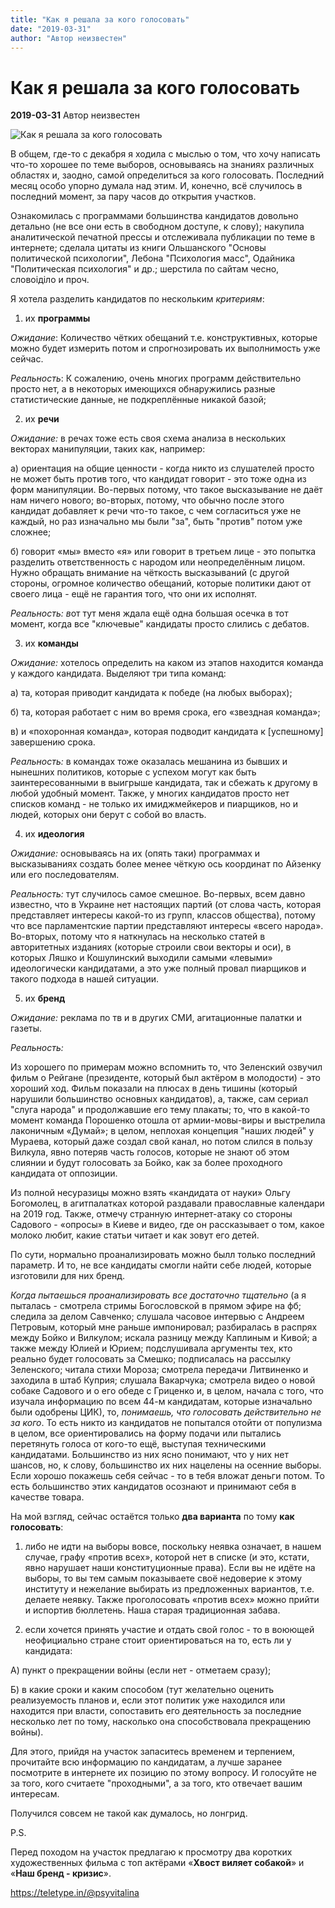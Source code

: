 ```yaml
---
title: "Как я решала за кого голосовать"
date: "2019-03-31"
author: "Автор неизвестен"
---
```


# Как я решала за кого голосовать

**2019-03-31** Автор неизвестен

![Как я решала за кого голосовать](https://images.news18.com/ibnlive/uploads/2018/09/karnataka-municipal-elections-2018.jpg)

В общем, где-то с декабря я ходила с мыслью о том, что хочу написать что-то хорошее по теме выборов, основываясь на знаниях различных областях и, заодно, самой определиться за кого голосовать. Последний месяц особо упорно думала над этим. И, конечно, всё случилось в последний момент, за пару часов до открытия участков.

Ознакомилась с программами большинства кандидатов довольно детально (не все они есть в свободном доступе, к слову); накупила аналитической печатной прессы и отслеживала публикации по теме в интернете; сделала цитаты из книги Ольшанского "Основы политической психологии", Лебона "Психология масс", Одайника "Политическая психология" и др.; шерстила по сайтам чесно, словоіділо и проч.

Я хотела разделить кандидатов по нескольким *критериям*:

1. их **программы** 

*Ожидание*: Количество чётких обещаний т.е. конструктивных, которые можно будет измерить потом и спрогнозировать их выполнимость уже сейчас.

*Реальность*: К сожалению, очень многих программ действительно просто нет, а в некоторых имеющихся обнаружились разные статистические данные, не подкреплённые никакой базой;

2. их **речи** 

*Ожидание:* в речах тоже есть своя схема анализа в нескольких векторах манипуляции, таких как, например:

а) ориентация на общие ценности - когда никто из слушателей просто не может быть против того, что кандидат говорит - это тоже одна из форм манипуляции. Во-первых потому, что такое высказывание не даёт нам ничего нового; во-вторых, потому, что обычно после этого кандидат добавляет к речи что-то такое, с чем согласиться уже не каждый, но раз изначально мы были "за", быть "против" потом уже сложнее;

б) говорит «мы» вместо «я» или говорит в третьем лице - это попытка разделить ответственность с народом или неопределённым лицом. Нужно обращать внимание на чёткость высказываний (с другой стороны, огромное количество обещаний, которые политики дают от своего лица - ещё не гарантия того, что они их исполнят.

*Реальность: в*от тут меня ждала ещё одна большая осечка в тот момент, когда все "ключевые" кандидаты просто слились с дебатов.

3. их **команды** 

*Ожидание:* хотелось определить на каком из этапов находится команда у каждого кандидата. Выделяют три типа команд:

а) та, которая приводит кандидата к победе (на любых выборах);

б) та, которая работает с ним во время срока, его «звездная команда»;

в) и «похоронная команда», которая подводит кандидата к [успешному] завершению срока.

*Реальность:* в командах тоже оказалась мешанина из бывших и нынешних политиков, которые с успехом могут как быть заинтересованными в выигрыше кандидата, так и сбежать к другому в любой удобный момент. Также, у многих кандидатов просто нет списков команд - не только их имиджмейкеров и пиарщиков, но и людей, которых они берут с собой во власть.

4. их **идеология** 

*Ожидание:* основываясь на их (опять таки) программах и высказываниях создать более менее чёткую ось координат по Айзенку или его последователям.

*Реальность:* тут случилось самое смешное. Во-первых, всем давно известно, что в Украине нет настоящих партий (от слова часть, которая представляет интересы какой-то из групп, классов общества), потому что все парламентские партии представляют интересы «всего народа». Во-вторых, потому что я наткнулась на несколько статей в авторитетных изданиях (которые строили свои векторы и оси), в которых Ляшко и Кошулинский выходили самыми «левыми» идеологически кандидатами, а это уже полный провал пиарщиков и такого подхода в нашей ситуации.

5. их **бренд** 

*Ожидание:* реклама по тв и в других СМИ, агитационные палатки и газеты.

*Реальность:* 

Из хорошего по примерам можно вспомнить то, что Зеленский озвучил фильм о Рейгане (президенте, который был актёром в молодости) - это хороший ход. Фильм показали на плюсах в день тишины (который нарушили большинство основных кандидатов), а, также, сам сериал "слуга народа" и продолжавшие его тему плакаты; то, что в какой-то момент команда Порошенко отошла от армии-мовы-виры и выстрелила лаконичным «Думай»; в целом, неплохая концепция "наших людей" у Мураева, который даже создал свой канал, но потом слился в пользу Вилкула, явно потеряв часть голосов, которые не знают об этом слиянии и будут голосовать за Бойко, как за более проходного кандидата от оппозиции.

Из полной несуразицы можно взять «кандидата от науки» Ольгу Богомолец, в агитпалатках которой раздавали православные календари на 2019 год. Также, отмечу странную интернет-атаку со стороны Садового - «опросы» в Киеве и видео, где он рассказывает о том, какое молоко любит, какие статьи читает и как зовут его детей.

По сути, нормально проанализировать можно былл только последний параметр. И то, не все кандидаты смогли найти себе людей, которые изготовили для них бренд.

*Когда пытаешься проанализировать все достаточно тщательно* (а я пыталась - смотрела стримы Богословской в прямом эфире на фб; следила за делом Савченко; слушала часовое интервью с Андреем Петровым, который мне раньше импонировал; разбиралась в распрях между Бойко и Вилкулом; искала разницу между Каплиным и Кивой; а также между Юлией и Юрием; подслушивала аргументы тех, кто реально будет голосовать за Смешко; подписалась на рассылку Зеленского; читала стихи Мороза; смотрела передачи Литвиненко и заходила в штаб Куприя; слушала Вакарчука; смотрела видео о новой собаке Садового и о его обеде с Гриценко и, в целом, начала с того, что изучала информацию по всем 44-м кандидатам, которые изначально были одобрены ЦИК), то, *понимаешь, что голосовать действительно не за кого*. То есть никто из кандидатов не попытался отойти от популизма в целом, все ориентировались на форму подачи или пытались перетянуть голоса от кого-то ещё, выступая техническими кандидатами. Большинство из них ясно понимают, что у них нет шансов, но, к слову, большинство их них нацелены на осенние выборы. Если хорошо покажешь себя сейчас - то в тебя вложат деньги потом. То есть большинство этих кандидатов осознают и принимают себя в качестве товара.

На мой взгляд, сейчас остаётся только **два варианта** по тому **как голосовать**:

1) либо не идти на выборы вовсе, поскольку неявка означает, в нашем случае, графу «против всех», которой нет в списке (и это, кстати, явно нарушает наши конституционные права). Если вы не идёте на выборы, то вы тем самым показываете своё недоверие к этому институту и нежелание выбирать из предложенных вариантов, т.е. делаете неявку. Также проголосовать «против всех» можно прийти и испортив бюллетень. Наша старая традиционная забава.

2) если хочется принять участие и отдать свой голос - то в воюющей неофициально стране стоит ориентироваться на то, есть ли у кандидата:

А) пункт о прекращении войны (если нет - отметаем сразу);

Б) в какие сроки и каким способом (тут желательно оценить реализуемость планов и, если этот политик уже находился или находится при власти, сопоставить его деятельность за последние несколько лет по тому, насколько она способствовала прекращению войны).

Для этого, прийдя на участок запаситесь временем и терпением, прочитайте всю информацию по кандидатам, а лучше заранее посмотрите в интернете их позицию по этому вопросу. И голосуйте не за того, кого считаете "проходными", а за того, кто отвечает вашим интересам.

Получился совсем не такой как думалось, но лонгрид.

P.S.

Перед походом на участок предлагаю к просмотру два коротких художественных фильма с топ актёрами «**Хвост виляет собакой**» и «**Наш бренд - кризис**».

https://teletype.in/@psyvitalina